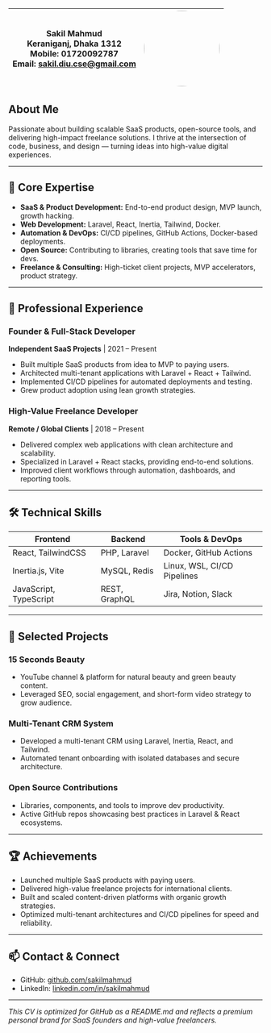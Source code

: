 | **Sakil Mahmud** <br> Keraniganj, Dhaka 1312 <br> Mobile: 01720092787 <br> Email: [sakil.diu.cse@gmail.com](mailto:sakil.diu.cse@gmail.com) | <img src="https://avatars.githubusercontent.com/u/15440498?v=4" width="150" height="150" style="border-radius:50%;" /> |
| --- | --- |


## About Me
Passionate about building scalable SaaS products, open-source tools, and delivering high-impact freelance solutions. I thrive at the intersection of code, business, and design — turning ideas into high-value digital experiences.

---

## 🚀 Core Expertise
- **SaaS & Product Development:** End-to-end product design, MVP launch, growth hacking.  
- **Web Development:** Laravel, React, Inertia, Tailwind, Docker.  
- **Automation & DevOps:** CI/CD pipelines, GitHub Actions, Docker-based deployments.  
- **Open Source:** Contributing to libraries, creating tools that save time for devs.  
- **Freelance & Consulting:** High-ticket client projects, MVP accelerators, product strategy.  

---

## 💼 Professional Experience

### Founder & Full-Stack Developer
**Independent SaaS Projects** | 2021 – Present  
- Built multiple SaaS products from idea to MVP to paying users.  
- Architected multi-tenant applications with Laravel + React + Tailwind.  
- Implemented CI/CD pipelines for automated deployments and testing.  
- Grew product adoption using lean growth strategies.

### High-Value Freelance Developer
**Remote / Global Clients** | 2018 – Present  
- Delivered complex web applications with clean architecture and scalability.  
- Specialized in Laravel + React stacks, providing end-to-end solutions.  
- Improved client workflows through automation, dashboards, and reporting tools.  

---

## 🛠 Technical Skills

| Frontend             | Backend           | Tools & DevOps       |
|---------------------|-----------------|-------------------|
| React, TailwindCSS  | PHP, Laravel     | Docker, GitHub Actions |
| Inertia.js, Vite    | MySQL, Redis     | Linux, WSL, CI/CD Pipelines |
| JavaScript, TypeScript | REST, GraphQL | Jira, Notion, Slack |

---

## 📂 Selected Projects

### 15 Seconds Beauty
- YouTube channel & platform for natural beauty and green beauty content.  
- Leveraged SEO, social engagement, and short-form video strategy to grow audience.

### Multi-Tenant CRM System
- Developed a multi-tenant CRM using Laravel, Inertia, React, and Tailwind.  
- Automated tenant onboarding with isolated databases and secure architecture.

### Open Source Contributions
- Libraries, components, and tools to improve dev productivity.  
- Active GitHub repos showcasing best practices in Laravel & React ecosystems.

---

## 🏆 Achievements
- Launched multiple SaaS products with paying users.  
- Delivered high-value freelance projects for international clients.  
- Built and scaled content-driven platforms with organic growth strategies.  
- Optimized multi-tenant architectures and CI/CD pipelines for speed and reliability.

---

## 📫 Contact & Connect
- GitHub: [github.com/sakilmahmud](https://github.com/sakilmahmud)  
- LinkedIn: [linkedin.com/in/sakilmahmud](https://linkedin.com/in/sakilmahmud)  

---

*This CV is optimized for GitHub as a README.md and reflects a premium personal brand for SaaS founders and high-value freelancers.*
